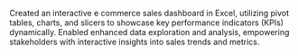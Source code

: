 Created an interactive e commerce sales dashboard in Excel, utilizing pivot tables, charts, and slicers to showcase key
performance indicators (KPIs) dynamically.
Enabled enhanced data exploration and analysis, empowering stakeholders with interactive insights into sales trends and
metrics.

